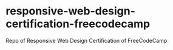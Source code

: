 # responsive-web-design-certification-freecodecamp
Repo of Responsive Web Design Certification of FreeCodeCamp
